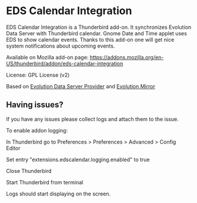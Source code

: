 # EDS Calendar Integration

EDS Calendar Integration is a Thunderbird add-on. It synchronizes Evolution Data Server with Thunderbird calendar. Gnome Date and Time applet uses EDS to show calendar events. Thanks to this add-on one will get nice system notifications about upcoming events.

Available on Mozilla add-on page:
https://addons.mozilla.org/en-US/thunderbird/addon/eds-calendar-integration

License: GPL License (v2)

Based on [Evolution Data Server Provider](https://code.launchpad.net/~mconley/edscalprovider/trunk) and [Evolution Mirror](https://addons.mozilla.org/en-US/thunderbird/addon/evolution-mirror)

## Having issues?
If you have any issues please collect logs and attach them to the issue.  

To enable addon logging:

In Thunderbird go to Preferences > Preferences > Advanced > Config Editor

Set entry "extensions.edscalendar.logging.enabled" to true

Close Thunderbird

Start Thunderbird from terminal

Logs should start displaying on the screen.

